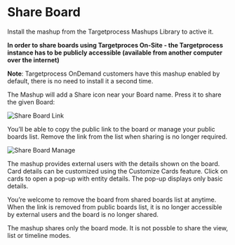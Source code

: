 Share Board
==================

Install the mashup from the Targetprocess Mashups Library to active it.

__In order to share boards using Targetproces On-Site - the Targetprocess instance has to be publicly accessible (available from another computer over the internet)__

__Note__: Targetprocess OnDemand customers have this mashup enabled by default, there is no need to install it a second time.

The Mashup will add a Share icon near your Board name. Press it to share the given Board:

![Share Board Link](https://github.com/TargetProcess/TP3MashupLibrary/raw/master/Share%20Board/ShareBoardLink.png)


You’ll be able to copy the public link to the board or manage your public boards list. Remove the link from the list when sharing is no longer required.

![Share Board Manage](https://github.com/TargetProcess/TP3MashupLibrary/raw/master/Share%20Board/ShareBoardManage.png)

The mashup provides external users with the details shown on the board. Card details can be customized using the Customize Cards feature. Click on cards to open a pop-up with entity details. The pop-up displays only basic details.

You’re welcome to remove the board from shared boards list at anytime. When the link is removed from public boards list, it is no longer accessible by external users and the board is no longer shared.

The mashup shares only the board mode.  It is not possble to share the view, list or timeline modes.
